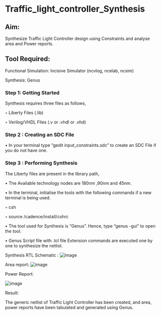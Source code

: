 # Traffic_light_controller_Synthesis

## Aim:

Synthesize Traffic Light Controller design using Constraints and analyse area and Power reports.

## Tool Required:

Functional Simulation: Incisive Simulator (ncvlog, ncelab, ncsim)

Synthesis: Genus

### Step 1: Getting Started

Synthesis requires three files as follows,

◦ Liberty Files (.lib)

◦ Verilog/VHDL Files (.v or .vhdl or .vhd)

### Step 2 : Creating an SDC File

•	In your terminal type “gedit input_constraints.sdc” to create an SDC File if you do not have one.

### Step 3 : Performing Synthesis

The Liberty files are present in the library path,

• The Available technology nodes are 180nm ,90nm and 45nm.

• In the terminal, initialise the tools with the following commands if a new terminal is being used.

◦ csh

◦ source /cadence/install/cshrc

• The tool used for Synthesis is “Genus”. Hence, type “genus -gui” to open the tool.

• Genus Script file with .tcl file Extension commands are executed one by one to synthesize the netlist.

Synthesis RTL Schematic :
![image](https://github.com/user-attachments/assets/dbd323cf-1756-423c-9c57-5e7ad4b90462)

Area report:
![image](https://github.com/user-attachments/assets/bee270fb-ddde-4690-94ec-4a011bf34cf2)

Power Report:

![image](https://github.com/user-attachments/assets/b860b40d-026d-4ace-9222-01128765d445)

Result:

The generic netlist of Traffic Light Controller has been created, and area, power reports have been tabulated and generated using Genus.
